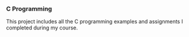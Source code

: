### C Programming

This project includes all the C programming examples and assignments I completed during my course.